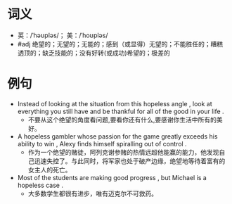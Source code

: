 # 词义
- 英：/ˈhəʊpləs/； 美：/ˈhoʊpləs/
- #adj 绝望的；无望的；无能的；感到（或显得）无望的；不能胜任的；糟糕透顶的；缺乏技能的；没有好转(或成功)希望的；极差的
# 例句
- Instead of looking at the situation from this hopeless angle , look at everything you still have and be thankful for all of the good in your life .
	- 不要从这个绝望的角度看问题,要看你还有什么,要感谢你生活中所有的美好。
- A hopeless gambler whose passion for the game greatly exceeds his ability to win , Alexy finds himself spiralling out of control .
	- 作为一个绝望的赌徒，阿列克谢参赌的热情远超他能赢的能力，他发现自己迅速失控了。与此同时，将军家也处于破产边缘，绝望地等待着富有的女主人的死亡。
- Most of the students are making good progress , but Michael is a hopeless case .
	- 大多数学生都很有进步，唯有迈克尔不可救药。

